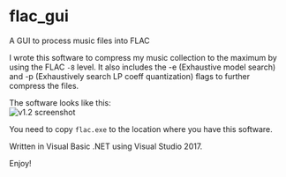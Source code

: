 # flac_gui
A GUI to process music files into FLAC

I wrote this software to compress my music collection to the maximum by using the FLAC `-8` level. It also includes the -e (Exhaustive model search) and -p (Exhaustively search LP coeff quantization) flags to further compress the files.

The software looks like this:  
![v1.2 screenshot](https://moisescardona.me/files/2018-09-06/1.webp)

You need to copy `flac.exe` to the location where you have this software.

Written in Visual Basic .NET using Visual Studio 2017.

Enjoy!

